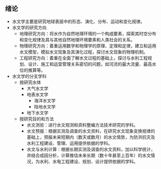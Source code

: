## 绪论
- 水文学主要是研究地球表层中的形态、演化、分布、运动和变化规律。
- 水文学的研究方向
	- 地理研究方向：将水作为自然地理环境的一个构成要素，探索其时空分布和变化规律及其与其他自然地理环境要素和人类社会的关系。
	- 物理研究方向：着重运用数学和物理学的原理、定理和定律，建立和运用水文模型，模拟水文现象及其演化过程，探讨水文现象的物理机制。
	- 工程研究方向：着重在全面了解水文过程的基础上，探讨与水利工程规划、设计、施工和运营管理关系密切的问题，如河流的最大流量、最高水位的推算等。
- 水文学的分支学科
	- 按研究水体
		- 大气水文学
		- 地表水文学
			- 海洋水文学
			- 陆地水文学
		- 地下水文学
	- 按研究目的和方法
		- 水文测验：进行水文观测和资料整编方法技术研究的学科。
		- 水文预报：根据实测及调查的水文资料，在研究水文现象变换规律的基础上，预报未来短期内（数天或数月）的水文情势，为防洪抗灾及水利工程建设、管理、运用提供依据的学科。
		- 水文与水利计算：根据长期实测及调查的水文资料，加以科学统计，并结合成因分析，计算推估未来长期（数十年甚至上百年）的水文情况，为水利、水电工程建设、规划、设计提供依据的学科。